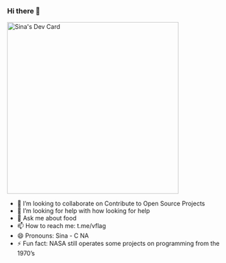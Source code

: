 ### Hi there 👋

<a href="https://app.daily.dev/sssinaaa"><img src="https://api.daily.dev/devcards/42d04022c48b4c63bccb316ed268d2d4.png?r=4fp" width="400" alt="Sina's Dev Card"/></a>

- 👯 I’m looking to collaborate on Contribute to Open Source Projects
- 🤔 I’m looking for help with how looking for help
- 💬 Ask me about food
- 📫 How to reach me: t.me/vflag
- 😄 Pronouns: Sina - C NA
- ⚡ Fun fact: NASA still operates some projects on programming from the 1970’s

<!--
**sssinaaa/sssinaaa** is a ✨ _special_ ✨ repository because its `README.md` (this file) appears on your GitHub profile.

Here are some ideas to get you started:

- 🔭 I’m currently working on ...
- 🌱 I’m currently learning ...
- 👯 I’m looking to collaborate on ...
- 🤔 I’m looking for help with ...
- 💬 Ask me about ...
- 📫 How to reach me: ...
- 😄 Pronouns: ...
- ⚡ Fun fact: ...
-->
